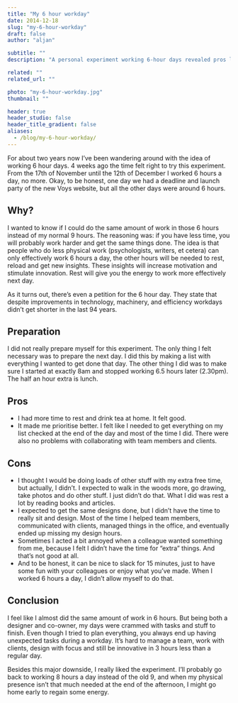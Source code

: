 ```yaml
---
title: "My 6 hour workday"
date: 2014-12-18
slug: "my-6-hour-workday"
draft: false
author: "aljan"

subtitle: ""
description: "A personal experiment working 6-hour days revealed pros like better prioritization and rest, but also cons like lack of time for design and personal activities. Ultimately, 8-hour days feel more manageable."

related: ""
related_url: ""

photo: "my-6-hour-workday.jpg"
thumbnail: ""

header: true
header_studio: false
header_title_gradient: false
aliases:
  - /blog/my-6-hour-workday/
---
```


For about two years now I’ve been wandering around with the idea of working 6 hour days. 4 weeks ago the time felt right to try this experiment. From the 17th of November until the 12th of December I worked 6 hours a day, no more. Okay, to be honest, one day we had a deadline and launch party of the new Voys website, but all the other days were around 6 hours.

## Why?

I wanted to know if I could do the same amount of work in those 6 hours instead of my normal 9 hours. The reasoning was: if you have less time, you will probably work harder and get the same things done. The idea is that people who do less physical work (psychologists, writers, et cetera) can only effectively work 6 hours a day, the other hours will be needed to rest, reload and get new insights. These insights will increase motivation and stimulate innovation. Rest will give you the energy to work more effectively next day.

As it turns out, there’s even a petition for the 6 hour day. They state that despite improvements in technology, machinery, and efficiency workdays didn’t get shorter in the last 94 years.

## Preparation

I did not really prepare myself for this experiment. The only thing I felt necessary was to prepare the next day. I did this by making a list with everything I wanted to get done that day. The other thing I did was to make sure I started at exactly 8am and stopped working 6.5 hours later (2.30pm). The half an hour extra is lunch.

## Pros

- I had more time to rest and drink tea at home. It felt good.
- It made me prioritise better. I felt like I needed to get everything on my list checked at the end of the day and most of the time I did. There were also no problems with collaborating with team members and clients.

## Cons

- I thought I would be doing loads of other stuff with my extra free time, but actually, I didn’t. I expected to walk in the woods more, go drawing, take photos and do other stuff. I just didn’t do that. What I did was rest a lot by reading books and articles.
- I expected to get the same designs done, but I didn’t have the time to really sit and design. Most of the time I helped team members, communicated with clients, managed things in the office, and eventually ended up missing my design hours.
- Sometimes I acted a bit annoyed when a colleague wanted something from me, because I felt I didn’t have the time for “extra” things. And that’s not good at all.
- And to be honest, it can be nice to slack for 15 minutes, just to have some fun with your colleagues or enjoy what you’ve made. When I worked 6 hours a day, I didn’t allow myself to do that.

## Conclusion

I feel like I almost did the same amount of work in 6 hours. But being both a designer and co-owner, my days were crammed with tasks and stuff to finish. Even though I tried to plan everything, you always end up having unexpected tasks during a workday. It’s hard to manage a team, work with clients, design with focus and still be innovative in 3 hours less than a regular day.

Besides this major downside, I really liked the experiment. I’ll probably go back to working 8 hours a day instead of the old 9, and when my physical presence isn’t that much needed at the end of the afternoon, I might go home early to regain some energy.
